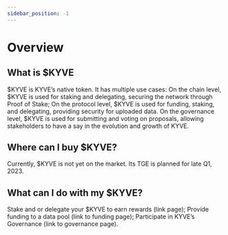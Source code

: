 ```yaml
---
sidebar_position: -1
---
```


# Overview

## What is $KYVE

$KYVE is KYVE’s native token. It has multiple use cases:
On the chain level, $KYVE is used for staking and delegating, securing the network through Proof of Stake;
On the protocol level, $KYVE is used for funding, staking, and delegating, providing security for uploaded data.
On the governance level, $KYVE is used for submitting and voting on proposals, allowing stakeholders to have a say in the evolution and growth of KYVE.

## Where can I buy $KYVE?

Currently, $KYVE is not yet on the market. Its TGE is planned for late Q1, 2023.

## What can I do with my $KYVE?

Stake and or delegate your $KYVE to earn rewards (link page);
Provide funding to a data pool (link to funding page);
Participate in KYVE’s Governance (link to governance page).
